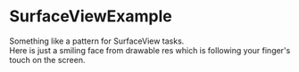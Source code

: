 # SurfaceViewExample
Something like a pattern for SurfaceView tasks.  
Here is just a smiling face from drawable res which is following your finger's touch on the screen. 
